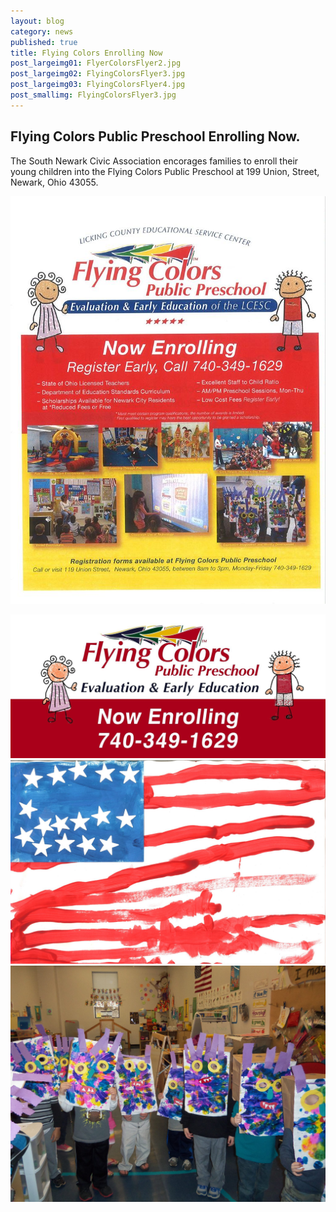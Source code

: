 ```yaml
---
layout: blog
category: news
published: true
title: Flying Colors Enrolling Now
post_largeimg01: FlyerColorsFlyer2.jpg
post_largeimg02: FlyingColorsFlyer3.jpg
post_largeimg03: FlyingColorsFlyer4.jpg
post_smallimg: FlyingColorsFlyer3.jpg
---
```


## Flying Colors Public Preschool Enrolling Now.
The South Newark Civic Association encorages families to enroll their young children into the Flying Colors Public Preschool at 199 Union, Street, Newark, Ohio 43055.

![FlyingColorsFlyer.jpg](/public/images/FlyingColorsFlyer.jpg)

![FlyerColorsFlyer2.jpg](/public/images/FlyerColorsFlyer2.jpg)
![FlyingColorsFlyer3.jpg](/public/images/FlyingColorsFlyer3.jpg)
![FlyingColorsFlyer4.jpg](/public/images/FlyingColorsFlyer4.jpg)